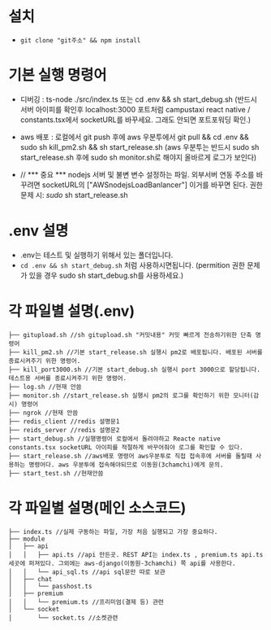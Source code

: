 # 설치
- `git clone "git주소" && npm install`
# 기본 실행 명령어
- 디버깅 : ts-node ./src/index.ts 또는 cd .env && sh start_debug.sh
	(반드시 서버 아이피를 확인후 localhost:3000 포트처럼 campustaxi react native / constants.tsx에서 socketURL를 바꾸세요. 그래도 안되면 포트포워딩 확인.)
	
- aws 배포 : 로컬에서 git push 후에 aws 우분투에서 git pull && cd .env && sudo sh kill_pm2.sh && sh start_release.sh 
	(aws 우분투는 반드시 sudo sh start_release.sh 후에 sudo sh monitor.sh로 해야지 올바르게 로그가 보인다)

- // *** 중요 *** nodejs 서버 및 불변 변수 설정하는 파일. 외부서버 연동 주소를 바꾸려면 socketURL의 ["AWSnodejsLoadBanlancer"] 이거를 바꾸면 된다.
	권한 문제 시: *sudo* sh start_release.sh

# .env 설명
- .env는 테스트 및 실행하기 위해서 있는 폴더입니다.
- `cd .env && sh start_debug.sh` 처럼 사용하시면됩니다. (permition 권한 문제가 있을 경우 sudo sh start_debug.sh를 사용하세요.)

# 각 파일별 설명(.env)
```
├── gitupload.sh //sh gitupload.sh "커밋내용" 커밋 빠르게 전송하기위한 단축 명령어
├── kill_pm2.sh //기본 start_release.sh 실행시 pm2로 배포됩니다. 배포된 서버를 종료시켜주기 위한 명령어.
├── kill_port3000.sh //기본 start_debug.sh 실행시 port 3000으로 할당됩니다. 테스트용 서버를 종료시켜주기 위한 명령어.
├── log.sh //현재 안씀
├── monitor.sh //start_release.sh 실행시 pm2의 로그를 확인하기 위한 모니터(감시) 명령어
├── ngrok //현재 안씀
├── redis_client //redis 설명문1
├── reids_server //redis 설명문2
├── start_debug.sh //실행명령어 로컬에서 돌려야하고 Reacte native constants.tsx socketURL 아이피를 적절하게 바꾸어줘야 로그를 확인할 수 있다.
├── start_release.sh //aws배포 명령어 aws우분투로 직접 접속후에 서버를 돌릴때 사용하는 명령어다. aws 우분투에 접속해야되므로 이동원(3chamchi)에게 문의.
├── start_test.sh //현재안씀
```

# 각 파일별 설명(메인 소스코드)
```
├── index.ts //실제 구동하는 파일, 가장 처음 실행되고 가장 중요하다.
├── module
│   ├── api
│   │   ├── api.ts //api 만든곳. REST API는 index.ts , premium.ts api.ts 세곳에 퍼져있다. 그외에는 aws-django(이동원-3chamchi) 쪽 api를 사용한다.
│   │   └── api_sql.ts //api sql문만 따로 보관
│   ├── chat
│   │   └── passhost.ts
│   ├── premium
│   │   └── premium.ts //프리미엄(결제 등) 관련
│   └── socket
│       └── socket.ts //소켓관련
```
